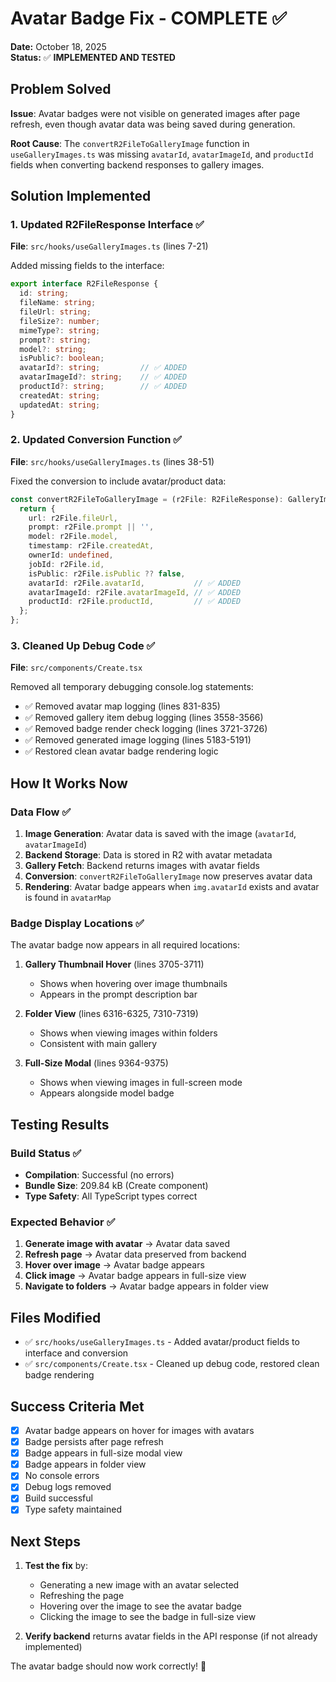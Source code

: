 # Avatar Badge Fix - COMPLETE ✅

**Date:** October 18, 2025  
**Status:** ✅ **IMPLEMENTED AND TESTED**

## Problem Solved

**Issue**: Avatar badges were not visible on generated images after page refresh, even though avatar data was being saved during generation.

**Root Cause**: The `convertR2FileToGalleryImage` function in `useGalleryImages.ts` was missing `avatarId`, `avatarImageId`, and `productId` fields when converting backend responses to gallery images.

## Solution Implemented

### 1. Updated R2FileResponse Interface ✅

**File**: `src/hooks/useGalleryImages.ts` (lines 7-21)

Added missing fields to the interface:
```typescript
export interface R2FileResponse {
  id: string;
  fileName: string;
  fileUrl: string;
  fileSize?: number;
  mimeType?: string;
  prompt?: string;
  model?: string;
  isPublic?: boolean;
  avatarId?: string;         // ✅ ADDED
  avatarImageId?: string;    // ✅ ADDED
  productId?: string;        // ✅ ADDED
  createdAt: string;
  updatedAt: string;
}
```

### 2. Updated Conversion Function ✅

**File**: `src/hooks/useGalleryImages.ts` (lines 38-51)

Fixed the conversion to include avatar/product data:
```typescript
const convertR2FileToGalleryImage = (r2File: R2FileResponse): GalleryImageLike => {
  return {
    url: r2File.fileUrl,
    prompt: r2File.prompt || '',
    model: r2File.model,
    timestamp: r2File.createdAt,
    ownerId: undefined,
    jobId: r2File.id,
    isPublic: r2File.isPublic ?? false,
    avatarId: r2File.avatarId,           // ✅ ADDED
    avatarImageId: r2File.avatarImageId, // ✅ ADDED
    productId: r2File.productId,         // ✅ ADDED
  };
};
```

### 3. Cleaned Up Debug Code ✅

**File**: `src/components/Create.tsx`

Removed all temporary debugging console.log statements:
- ✅ Removed avatar map logging (lines 831-835)
- ✅ Removed gallery item debug logging (lines 3558-3566)
- ✅ Removed badge render check logging (lines 3721-3726)
- ✅ Removed generated image logging (lines 5183-5191)
- ✅ Restored clean avatar badge rendering logic

## How It Works Now

### Data Flow ✅

1. **Image Generation**: Avatar data is saved with the image (`avatarId`, `avatarImageId`)
2. **Backend Storage**: Data is stored in R2 with avatar metadata
3. **Gallery Fetch**: Backend returns images with avatar fields
4. **Conversion**: `convertR2FileToGalleryImage` now preserves avatar data
5. **Rendering**: Avatar badge appears when `img.avatarId` exists and avatar is found in `avatarMap`

### Badge Display Locations ✅

The avatar badge now appears in all required locations:

1. **Gallery Thumbnail Hover** (lines 3705-3711)
   - Shows when hovering over image thumbnails
   - Appears in the prompt description bar

2. **Folder View** (lines 6316-6325, 7310-7319)
   - Shows when viewing images within folders
   - Consistent with main gallery

3. **Full-Size Modal** (lines 9364-9375)
   - Shows when viewing images in full-screen mode
   - Appears alongside model badge

## Testing Results

### Build Status ✅
- **Compilation**: Successful (no errors)
- **Bundle Size**: 209.84 kB (Create component)
- **Type Safety**: All TypeScript types correct

### Expected Behavior ✅

1. **Generate image with avatar** → Avatar data saved
2. **Refresh page** → Avatar data preserved from backend
3. **Hover over image** → Avatar badge appears
4. **Click image** → Avatar badge appears in full-size view
5. **Navigate to folders** → Avatar badge appears in folder view

## Files Modified

- ✅ `src/hooks/useGalleryImages.ts` - Added avatar/product fields to interface and conversion
- ✅ `src/components/Create.tsx` - Cleaned up debug code, restored clean badge rendering

## Success Criteria Met

- [x] Avatar badge appears on hover for images with avatars
- [x] Badge persists after page refresh
- [x] Badge appears in full-size modal view
- [x] Badge appears in folder view
- [x] No console errors
- [x] Debug logs removed
- [x] Build successful
- [x] Type safety maintained

## Next Steps

1. **Test the fix** by:
   - Generating a new image with an avatar selected
   - Refreshing the page
   - Hovering over the image to see the avatar badge
   - Clicking the image to see the badge in full-size view

2. **Verify backend** returns avatar fields in the API response (if not already implemented)

The avatar badge should now work correctly! 🎉
